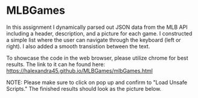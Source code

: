 # MLBGames

In this assignment I dynamically parsed out JSON data from the MLB API including a header, description, and a picture for each game. I constructed a simple list where the user can navigate through the keyboard (left or right). I also added a smooth transistion between the text. 


To showcase the code in the web browser, please utilize chrome for best results. The link to it can he found here: https://halexandra45.github.io/MLBGames/mlbGames.html

NOTE: Please make sure to click on pop up and confirm to "Load Unsafe Scripts." The finished results should look as the picture below.
